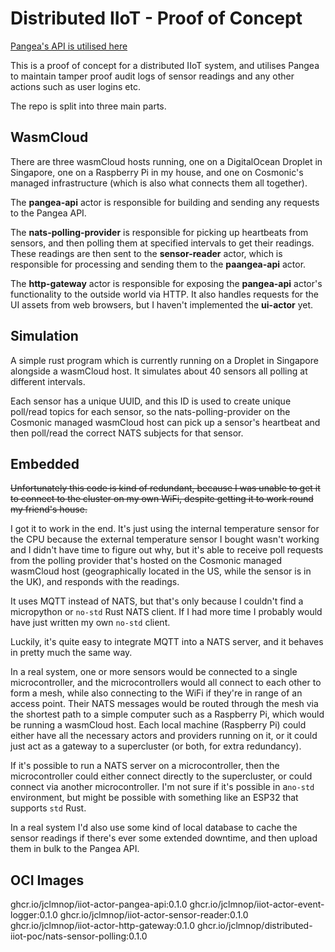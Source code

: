 # Distributed IIoT - Proof of Concept

[Pangea's API is utilised here](https://github.com/jclmnop/distributed-iiot-poc/tree/master/wasmcloud/actors/pangea-api)

This is a proof of concept for a distributed IIoT system, and utilises Pangea 
to maintain tamper proof audit logs of sensor readings and any other actions such 
as user logins etc.

The repo is split into three main parts.

## WasmCloud
There are three wasmCloud hosts running, one on a DigitalOcean Droplet in Singapore,
one on a Raspberry Pi in my house, and one on Cosmonic's managed infrastructure (which
is also what connects them all together).

The **pangea-api** actor is responsible for building and sending any requests to the
Pangea API. 

The **nats-polling-provider** is responsible for picking up heartbeats from sensors, 
and then polling them at specified intervals to get their readings. These readings
are then sent to the **sensor-reader** actor, which is responsible for processing
and sending them to the **paangea-api** actor.

The **http-gateway** actor is responsible for exposing the **pangea-api** actor's
functionality to the outside world via HTTP. It also handles requests for the UI
assets from web browsers, but I haven't implemented the **ui-actor** yet.

## Simulation
A simple rust program which is currently running on a Droplet in Singapore alongside
a wasmCloud host. It simulates about 40 sensors all polling at different intervals. 

Each sensor has a unique UUID, and this ID is used to create unique poll/read
topics for each sensor, so the nats-polling-provider on the Cosmonic managed 
wasmCloud host can pick up a sensor's heartbeat and then poll/read the correct
NATS subjects for that sensor.

## Embedded
~~Unfortunately this code is kind of redundant, because I was unable to get it to 
connect to the cluster on my own WiFi, despite getting it to work round my friend's
house.~~

I got it to work in the end. It's just using the internal temperature sensor for the
CPU because the external temperature sensor I bought wasn't working and I didn't 
have time to figure out why, but it's able to receive poll requests from the polling
provider that's hosted on the Cosmonic managed wasmCloud host (geographically located 
in the US, while the sensor is in the UK), and responds with the readings.

It uses MQTT instead of NATS, but that's only because I couldn't find a 
micropython or `no-std` Rust NATS client. If I had more time I probably would 
have just written my own `no-std` client.

Luckily, it's quite easy to integrate MQTT into a NATS server, and it behaves 
in pretty much the same way. 

In a real system, one or more sensors would be connected to a single microcontroller,
and the microcontrollers would all connect to each other to form a mesh, while also
connecting to the WiFi if they're in range of an access point. Their NATS messages
would be routed through the mesh via the shortest path to a simple computer such as 
a Raspberry Pi, which would be running a wasmCloud host. Each local machine (Raspberry Pi)
could either have all the necessary actors and providers running on it, or it could
just act as a gateway to a supercluster (or both, for extra redundancy). 

If it's possible to run a NATS server on a microcontroller, then the microcontroller
could either connect directly to the supercluster, or could connect via another 
microcontroller. I'm not sure if it's possible in a`no-std` environment, but might be 
possible with something like an ESP32 that supports `std` Rust.

In a real system I'd also use some kind of local database to cache the sensor readings
if there's ever some extended downtime, and then upload them in bulk to the Pangea API.

## OCI Images
ghcr.io/jclmnop/iiot-actor-pangea-api:0.1.0
ghcr.io/jclmnop/iiot-actor-event-logger:0.1.0
ghcr.io/jclmnop/iiot-actor-sensor-reader:0.1.0
ghcr.io/jclmnop/iiot-actor-http-gateway:0.1.0
ghcr.io/jclmnop/distributed-iiot-poc/nats-sensor-polling:0.1.0
